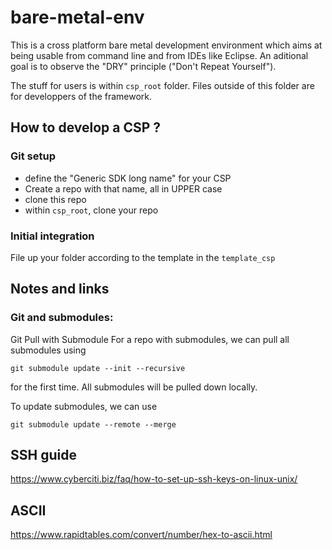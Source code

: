 # bare-metal-env

This is a cross platform bare metal development environment which aims at being usable from command line and from IDEs like Eclipse. An aditional goal is to observe the "DRY" principle ("Don't Repeat Yourself").

The stuff for users is within `csp_root` folder.
Files outside of this folder are for developpers of the framework.

## How to develop a CSP ?

### Git setup
- define the "Generic SDK long name" for your CSP
- Create a repo with that name, all in UPPER case
- clone this repo
- within `csp_root`, clone your repo

### Initial integration
File up your folder according to the template in the `template_csp`

## Notes and links

### Git and submodules:

Git Pull with Submodule
For a repo with submodules, we can pull all submodules using

`git submodule update --init --recursive`

for the first time. All submodules will be pulled down locally.

To update submodules, we can use

`git submodule update --remote --merge`

## SSH guide
https://www.cyberciti.biz/faq/how-to-set-up-ssh-keys-on-linux-unix/

## ASCII
https://www.rapidtables.com/convert/number/hex-to-ascii.html

